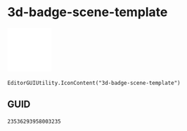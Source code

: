 # 3d-badge-scene-template
![](/img/3d-badge-scene-template.png)

``` CSharp
EditorGUIUtility.IconContent("3d-badge-scene-template")
```
## GUID
```
23536293958003235
```
